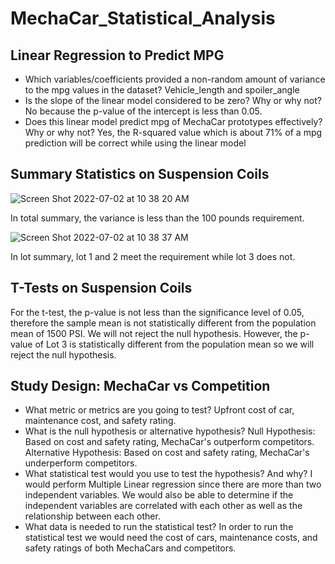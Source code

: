 # MechaCar_Statistical_Analysis
## Linear Regression to Predict MPG
* Which variables/coefficients provided a non-random amount of variance to the mpg values in the dataset?
Vehicle_length and spoiler_angle
* Is the slope of the linear model considered to be zero? Why or why not?
No because the p-value of the intercept is less than 0.05.
* Does this linear model predict mpg of MechaCar prototypes effectively? Why or why not?
Yes, the R-squared value which is about 71% of a mpg prediction will be correct while using the linear model

## Summary Statistics on Suspension Coils

![Screen Shot 2022-07-02 at 10 38 20 AM](https://user-images.githubusercontent.com/98988407/177010779-7967aad4-25dd-4c79-9112-2b90a4567e94.png)

In total summary, the variance is less than the 100 pounds requirement.

![Screen Shot 2022-07-02 at 10 38 37 AM](https://user-images.githubusercontent.com/98988407/177010795-f57f7ba2-bc37-432f-b405-09f878a330cd.png)

In lot summary, lot 1 and 2 meet the requirement while lot 3 does not.

## T-Tests on Suspension Coils
For the t-test, the p-value is not less than the significance level of 0.05, therefore the sample mean is not statistically different from the population mean of 1500 PSI. We will not reject the null hypothesis. However, the p-value of Lot 3 is statistically different from the population mean so we will reject the null hypothesis.

## Study Design: MechaCar vs Competition
* What metric or metrics are you going to test?
Upfront cost of car, maintenance cost, and safety rating.
* What is the null hypothesis or alternative hypothesis?
Null Hypothesis: Based on cost and safety rating, MechaCar's outperform competitors.
Alternative Hypothesis: Based on cost and safety rating, MechaCar's underperform competitors.
* What statistical test would you use to test the hypothesis? And why?
I would perform Multiple Linear regression since there are more than two independent variables. We would also be able to determine if the independent variables are correlated with each other as well as the relationship between each other.
* What data is needed to run the statistical test?
In order to run the statistical test we would need the cost of cars, maintenance costs, and safety ratings of both MechaCars and competitors.
